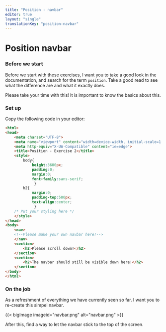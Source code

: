 ```yaml
---
title: "Position - navbar"
editor: true
layout: "single"
translationKey: "position-navbar"
---
```


# Position navbar

### Before we start

Before we start with these exercises, I want you to take a good look in the documentation, and search for the term `position`.
Take a good read to see what the difference are and what it exactly does.

Please take your time with this! It is important to know the basics about this.

### Set up

Copy the following code in your editor:

```html
<html>
<head>
    <meta charset="UTF-8">
    <meta name="viewport" content="width=device-width, initial-scale=1.0">
    <meta http-equiv="X-UA-Compatible" content="ie=edge">
    <title>Position - Exercise 2</title>
    <style>
        body{
            height:3600px;
            padding:0;
            margin:0;
            font-family:sans-serif;
             }
        h2{
            margin:0;
            padding-top:500px;
            text-align:center;
             }
    /* Put your styling here */
    </style>
</head>
<body>
    <nav>
    <!--Please make your own navbar here!-->
    </nav>
    <section>
        <h2>Please scroll down!</h2>
    </section>
    <section>
        <h2>The navbar should still be visible down here!</h2>
    </section>
</body>
</html>
```

### On the job

As a refreshment of everything we have currently seen so far. I want you to re-create this simpel navbar.

{{< bigImage imageid="navbar.png" alt="navbar.png" >}}

After this, find a way to let the navbar stick to the top of the screen.